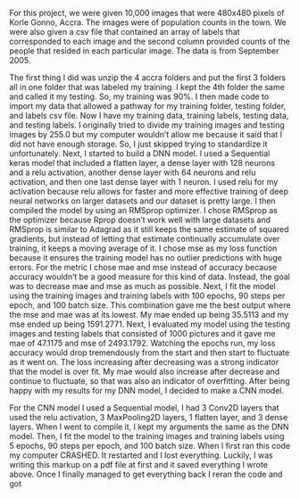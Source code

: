 For this project, we were given 10,000 images that were 480x480 pixels of Korle Gonno, Accra. The images were of population counts in the town. We were also given a csv file that contained an array of labels that corresponded to each image and the second column provided counts of the people that resided in each particular image. The data is from September 2005. 

The first thing I did was unzip the 4 accra folders and put the first 3 folders all in one folder that was labeled my training. I kept the 4th folder the same and called it my testing. So, my training was 90%. I then made code to import my data that allowed a pathway for my training folder, testing folder, and labels csv file. Now I have my training data, training labels, testing data, and testing labels. I originally tried to divide my training images and testing images by 255.0 but my computer wouldn’t allow me because it said that I did not have enough storage. So, I just skipped trying to standardize it unfortunately. Next, I started to build a DNN model. I used a Sequential keras model that included a flatten layer, a dense layer with 128 neurons and a relu activation, another dense layer with 64 neurons and relu activation, and then one last dense layer with 1 neuron. I used relu for my activation because relu allows for faster and more effective training of deep neural networks on larger datasets and our dataset is pretty large. I then compiled the model by using an RMSprop optimizer. I chose RMSprop as the optimizer because Rprop doesn’t work well with large datasets and RMSprop is similar to Adagrad as it still keeps the same estimate of squared gradients, but instead of letting that estimate continually accumulate over training, it keeps a moving average of it. I chose mse as my loss function because it ensures the training model has no outlier predictions with huge errors. For the metric I chose mae and mse instead of accuracy because accuracy wouldn’t be a good measure for this kind of data. Instead, the goal was to decrease mae and mse as much as possible. Next, I fit the model using the training images and training labels with 100 epochs, 90 steps per epoch, and 100 batch size. This combination gave me the best output where the mse and mae was at its lowest. My mae ended up being 35.5113 and my mse ended up being 1591.2771. Next, I evaluated my model using the testing images and testing labels that consisted of 1000 pictures and it gave me mae of 47.1175 and mse of 2493.1792. Watching the epochs run, my loss accuracy would drop tremendously from the start and then start to fluctuate as it went on. The loss increasing after decreasing was a strong indicator that the model is over fit. My mae would also increase after decrease and continue to fluctuate, so that was also an indicator of overfitting. After being happy with my results for my DNN model, I decided to make a CNN model. 

For the CNN model I used a Sequential model, I had 3 Conv2D layers that used the relu activation, 3 MaxPooling2D layers, 1 flatten layer, and 3 dense layers. When I went to compile it, I kept my arguments the same as the DNN model. Then, I fit the model to the training images and training labels using 5 epochs, 90 steps per epoch, and 100 batch size. When I first ran this code my computer CRASHED. It restarted and I lost everything. Luckily, I was writing this markup on a pdf file at first and it saved everything I wrote above. Once I finally managed to get everything back I reran the code and got   


